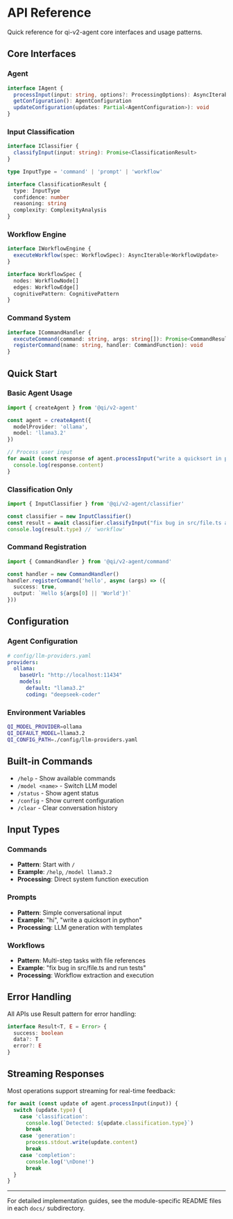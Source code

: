 # API Reference

Quick reference for qi-v2-agent core interfaces and usage patterns.

## Core Interfaces

### Agent
```typescript
interface IAgent {
  processInput(input: string, options?: ProcessingOptions): AsyncIterable<AgentResponse>
  getConfiguration(): AgentConfiguration
  updateConfiguration(updates: Partial<AgentConfiguration>): void
}
```

### Input Classification
```typescript
interface IClassifier {
  classifyInput(input: string): Promise<ClassificationResult>
}

type InputType = 'command' | 'prompt' | 'workflow'

interface ClassificationResult {
  type: InputType
  confidence: number
  reasoning: string
  complexity: ComplexityAnalysis
}
```

### Workflow Engine
```typescript
interface IWorkflowEngine {
  executeWorkflow(spec: WorkflowSpec): AsyncIterable<WorkflowUpdate>
}

interface WorkflowSpec {
  nodes: WorkflowNode[]
  edges: WorkflowEdge[]
  cognitivePattern: CognitivePattern
}
```

### Command System
```typescript
interface ICommandHandler {
  executeCommand(command: string, args: string[]): Promise<CommandResult>
  registerCommand(name: string, handler: CommandFunction): void
}
```

## Quick Start

### Basic Agent Usage
```typescript
import { createAgent } from '@qi/v2-agent'

const agent = createAgent({
  modelProvider: 'ollama',
  model: 'llama3.2'
})

// Process user input
for await (const response of agent.processInput("write a quicksort in python")) {
  console.log(response.content)
}
```

### Classification Only
```typescript
import { InputClassifier } from '@qi/v2-agent/classifier'

const classifier = new InputClassifier()
const result = await classifier.classifyInput("fix bug in src/file.ts and run tests")
console.log(result.type) // 'workflow'
```

### Command Registration
```typescript
import { CommandHandler } from '@qi/v2-agent/command'

const handler = new CommandHandler()
handler.registerCommand('hello', async (args) => ({
  success: true,
  output: `Hello ${args[0] || 'World'}!`
}))
```

## Configuration

### Agent Configuration
```yaml
# config/llm-providers.yaml
providers:
  ollama:
    baseUrl: "http://localhost:11434"
    models:
      default: "llama3.2"
      coding: "deepseek-coder"
```

### Environment Variables
```bash
QI_MODEL_PROVIDER=ollama
QI_DEFAULT_MODEL=llama3.2
QI_CONFIG_PATH=./config/llm-providers.yaml
```

## Built-in Commands

- `/help` - Show available commands
- `/model <name>` - Switch LLM model  
- `/status` - Show agent status
- `/config` - Show current configuration
- `/clear` - Clear conversation history

## Input Types

### Commands
- **Pattern**: Start with `/`
- **Example**: `/help`, `/model llama3.2`
- **Processing**: Direct system function execution

### Prompts  
- **Pattern**: Simple conversational input
- **Example**: "hi", "write a quicksort in python"
- **Processing**: LLM generation with templates

### Workflows
- **Pattern**: Multi-step tasks with file references
- **Example**: "fix bug in src/file.ts and run tests"
- **Processing**: Workflow extraction and execution

## Error Handling

All APIs use Result pattern for error handling:

```typescript
interface Result<T, E = Error> {
  success: boolean
  data?: T
  error?: E
}
```

## Streaming Responses

Most operations support streaming for real-time feedback:

```typescript
for await (const update of agent.processInput(input)) {
  switch (update.type) {
    case 'classification':
      console.log(`Detected: ${update.classification.type}`)
      break
    case 'generation':
      process.stdout.write(update.content)
      break
    case 'completion':
      console.log('\nDone!')
      break
  }
}
```

---

For detailed implementation guides, see the module-specific README files in each `docs/` subdirectory.